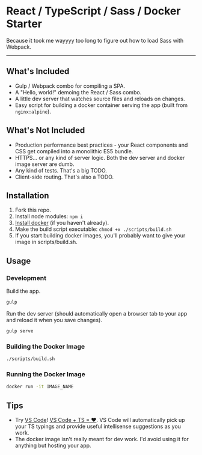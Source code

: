 # React / TypeScript / Sass / Docker Starter

Because it took me wayyyy too long to figure out how to load Sass with Webpack.

---

## What's Included

* Gulp / Webpack combo for compiling a SPA.
* A "Hello, world!" demoing the React / Sass combo.
* A little dev server that watches source files and reloads on changes.
* Easy script for building a docker container serving the app (built from `nginx:alpine`).

## What's Not Included

* Production performance best practices - your React components and CSS get compiled into a monolithic ES5 bundle.
* HTTPS... or any kind of server logic. Both the dev server and docker image server are dumb.
* Any kind of tests. That's a big TODO.
* Client-side routing. That's also a TODO.

## Installation

1. Fork this repo.
2. Install node modules: `npm i`
3. [Install docker](https://docs.docker.com/engine/installation/) (if you haven't already).
4. Make the build script executable: `chmod +x ./scripts/build.sh`
5. If you start building docker images, you'll probably want to give your image in scripts/build.sh.

## Usage

### Development

Build the app.

```sh
gulp
```

Run the dev server (should automatically open a browser tab to your app and reload it when you save changes).

```sh
gulp serve
```

### Building the Docker Image

```sh
./scripts/build.sh
```

### Running the Docker Image

```sh
docker run -it IMAGE_NAME
```

## Tips

* Try [VS Code](https://code.visualstudio.com/Download)! [VS Code + TS = ❤](https://code.visualstudio.com/docs/languages/typescript). VS Code will automatically pick up your TS typings and provide useful intellisense suggestions as you work.
* The docker image isn't really meant for dev work. I'd avoid using it for anything but hosting your app.
